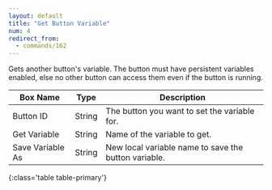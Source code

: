 ```yaml
---
layout: default
title: "Get Button Variable"
num: 4
redirect_from:
  - commands/162
---
```


Gets another button's variable. The button must have persistent variables enabled, else no other button can access them even if the button is running.


| Box Name | Type | Description | 
|-------|--------|--------
|Button ID | String | The button you want to set the variable for.
| Get Variable | String | Name of the variable to get. |
| Save Variable As | String | New local variable name to save the button variable.|
{:class='table table-primary'}







